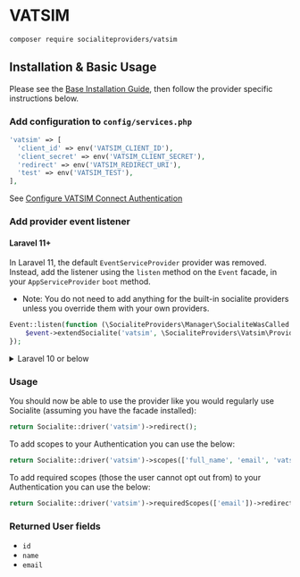 # VATSIM

```bash
composer require socialiteproviders/vatsim
```

## Installation & Basic Usage

Please see the [Base Installation Guide](https://socialiteproviders.com/usage/), then follow the provider specific instructions below.

### Add configuration to `config/services.php`

```php
'vatsim' => [
  'client_id' => env('VATSIM_CLIENT_ID'),
  'client_secret' => env('VATSIM_CLIENT_SECRET'),
  'redirect' => env('VATSIM_REDIRECT_URI'),
  'test' => env('VATSIM_TEST'),
],
```

See [Configure VATSIM Connect Authentication](https://github.com/vatsimnetwork/developer-info/wiki/Connect)

### Add provider event listener

#### Laravel 11+

In Laravel 11, the default `EventServiceProvider` provider was removed. Instead, add the listener using the `listen` method on the `Event` facade, in your `AppServiceProvider` `boot` method.

* Note: You do not need to add anything for the built-in socialite providers unless you override them with your own providers.

```php
Event::listen(function (\SocialiteProviders\Manager\SocialiteWasCalled $event) {
    $event->extendSocialite('vatsim', \SocialiteProviders\Vatsim\Provider::class);
});
```
<details>
<summary>
Laravel 10 or below
</summary>
Configure the package's listener to listen for `SocialiteWasCalled` events.

Add the event to your `listen[]` array in `app/Providers/EventServiceProvider`. See the [Base Installation Guide](https://socialiteproviders.com/usage/) for detailed instructions.

```php
protected $listen = [
    \SocialiteProviders\Manager\SocialiteWasCalled::class => [
        // ... other providers
        \SocialiteProviders\Vatsim\VatsimExtendSocialite::class.'@handle',
    ],
];
```
</details>

### Usage

You should now be able to use the provider like you would regularly use Socialite (assuming you have the facade installed):

```php
return Socialite::driver('vatsim')->redirect();
```

To add scopes to your Authentication you can use the below:

```php
return Socialite::driver('vatsim')->scopes(['full_name', 'email', 'vatsim_details', 'country'])->redirect();
```

To add required scopes (those the user cannot opt out from) to your Authentication you can use the below:

```php
return Socialite::driver('vatsim')->requiredScopes(['email'])->redirect();
```

### Returned User fields

- ``id``
- ``name``
- ``email``
